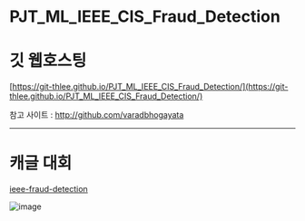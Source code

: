 # PJT_ML_IEEE_CIS_Fraud_Detection

# 깃 웹호스팅 
[https://git-thlee.github.io/PJT_ML_IEEE_CIS_Fraud_Detection/](https://git-thlee.github.io/PJT_ML_IEEE_CIS_Fraud_Detection/)

참고 사이트 : http://github.com/varadbhogayata

---

# 캐글 대회

[ieee-fraud-detection](https://www.kaggle.com/competitions/ieee-fraud-detection/overview)

![image](https://user-images.githubusercontent.com/55564114/177182427-4d13cb6a-1ded-4c95-8e2f-693a49f3260d.png)
